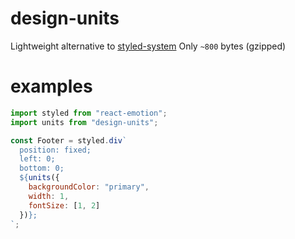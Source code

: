 # design-units 
Lightweight alternative to [styled-system](https://github.com/jxnblk/styled-system)
Only `~800` bytes (gzipped)

# examples

```js
import styled from "react-emotion";
import units from "design-units";

const Footer = styled.div`
  position: fixed;
  left: 0;
  bottom: 0;
  ${units({
    backgroundColor: "primary",
    width: 1,
    fontSize: [1, 2]
  })};
`;

```

